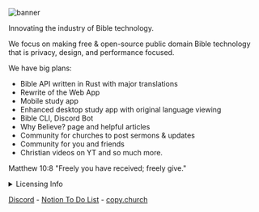 ![banner](https://github.com/user-attachments/assets/b7e275a7-ee86-41a5-8e9b-6d5e72de641c)

Innovating the industry of Bible technology.

We focus on making free & open-source public domain Bible technology that is privacy, design, and performance focused.

We have big plans:
- Bible API written in Rust with major translations
- Rewrite of the Web App
- Mobile study app
- Enhanced desktop study app with original language viewing
- Bible CLI, Discord Bot
- Why Believe? page and helpful articles
- Community for churches to post sermons & updates
- Community for you and friends
- Christian videos on YT
and so much more.

Matthew 10:8 "Freely you have received; freely give."

<details>
  <summary>Licensing Info</summary>
   <br>
  All of Bibleio's projects are licensed under the <a href="https://choosealicense.com/licenses/mit-0/">MIT No Attribution</a> license. You can copy, translate, modify, and distribute this resource, without restriction, and without     needing to ask permission. Why? For the sake of the gospel (Matt 10:8). <br> <br>
  
  Check out why you should do the same by clicking this: <br> <br>

  [<img src="https://copy.church/badges/lcc_alt_pde.png" alt="Freely given, no conditions!" width="300"/>](https://copy.church/explain/importance/)
</details>

[Discord](https://discord.gg/7eVCyQ5GGb) - [Notion To Do List](https://dukc.notion.site/Biblio-781f29eb2433420d8dbd98feaa584237) - [copy.church](https://copy.church)
